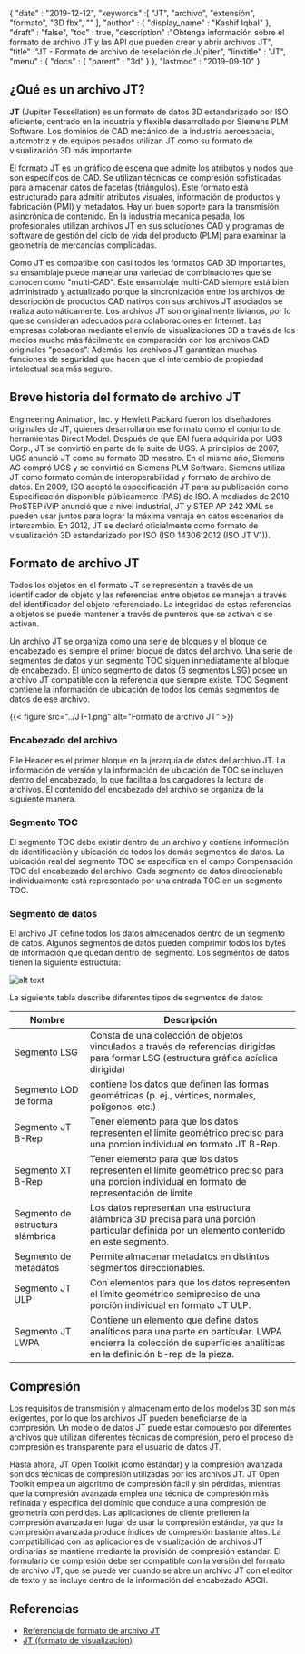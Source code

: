 {
  "date" : "2019-12-12",
  "keywords" :[ "JT", "archivo", "extensión", "formato", "3D fbx", "" ],
  "author" : {
    "display_name" : "Kashif Iqbal"
},
  "draft" : "false",
  "toc" : true,
  "description" :"Obtenga información sobre el formato de archivo JT y las API que pueden crear y abrir archivos JT",
  "title" :"JT - Formato de archivo de teselación de Júpiter",
  "linktitle" : "JT",
  "menu" : {
    "docs" : {
      "parent" : "3d"
}
},
  "lastmod" : "2019-09-10"
}

## ¿Qué es un archivo JT?

**JT** (Jupiter Tessellation) es un formato de datos 3D estandarizado por ISO eficiente, centrado en la industria y flexible desarrollado por Siemens PLM Software. Los dominios de CAD mecánico de la industria aeroespacial, automotriz y de equipos pesados utilizan JT como su formato de visualización 3D más importante.

El formato JT es un gráfico de escena que admite los atributos y nodos que son específicos de CAD. Se utilizan técnicas de compresión sofisticadas para almacenar datos de facetas (triángulos). Este formato está estructurado para admitir atributos visuales, información de productos y fabricación (PMI) y metadatos. Hay un buen soporte para la transmisión asincrónica de contenido. En la industria mecánica pesada, los profesionales utilizan archivos JT en sus soluciones CAD y programas de software de gestión del ciclo de vida del producto (PLM) para examinar la geometría de mercancías complicadas.

Como JT es compatible con casi todos los formatos CAD 3D importantes, su ensamblaje puede manejar una variedad de combinaciones que se conocen como "multi-CAD". Este ensamblaje multi-CAD siempre está bien administrado y actualizado porque la sincronización entre los archivos de descripción de productos CAD nativos con sus archivos JT asociados se realiza automáticamente. Los archivos JT son originalmente livianos, por lo que se consideran adecuados para colaboraciones en Internet. Las empresas colaboran mediante el envío de visualizaciones 3D a través de los medios mucho más fácilmente en comparación con los archivos CAD originales "pesados". Además, los archivos JT garantizan muchas funciones de seguridad que hacen que el intercambio de propiedad intelectual sea más seguro.

## Breve historia del formato de archivo JT

Engineering Animation, Inc. y Hewlett Packard fueron los diseñadores originales de JT, quienes desarrollaron ese formato como el conjunto de herramientas Direct Model. Después de que EAI fuera adquirida por UGS Corp., JT se convirtió en parte de la suite de UGS. A principios de 2007, UGS anunció JT como su formato 3D maestro. En el mismo año, Siemens AG compró UGS y se convirtió en Siemens PLM Software. Siemens utiliza JT como formato común de interoperabilidad y formato de archivo de datos. En 2009, ISO aceptó la especificación JT para su publicación como Especificación disponible públicamente (PAS) de ISO. A mediados de 2010, ProSTEP iViP anunció que a nivel industrial, JT y STEP AP 242 XML se pueden usar juntos para lograr la máxima ventaja en datos escenarios de intercambio. En 2012, JT se declaró oficialmente como formato de visualización 3D estandarizado por ISO (ISO 14306:2012 (ISO JT V1)).

## Formato de archivo JT ##

Todos los objetos en el formato JT se representan a través de un identificador de objeto y las referencias entre objetos se manejan a través del identificador del objeto referenciado. La integridad de estas referencias a objetos se puede mantener a través de punteros que se activan o se activan.

Un archivo JT se organiza como una serie de bloques y el bloque de encabezado es siempre el primer bloque de datos del archivo. Una serie de segmentos de datos y un segmento TOC siguen inmediatamente al bloque de encabezado. El único segmento de datos (6 segmentos LSG) posee un archivo JT compatible con la referencia que siempre existe. TOC Segment contiene la información de ubicación de todos los demás segmentos de datos de ese archivo.

{{< figure src="../JT-1.png" alt="Formato de archivo JT" >}}

### Encabezado del archivo ###

File Header es el primer bloque en la jerarquía de datos del archivo JT. La información de versión y la información de ubicación de TOC se incluyen dentro del encabezado, lo que facilita a los cargadores la lectura de archivos. El contenido del encabezado del archivo se organiza de la siguiente manera.

### Segmento TOC ###

El segmento TOC debe existir dentro de un archivo y contiene información de identificación y ubicación de todos los demás segmentos de datos. La ubicación real del segmento TOC se especifica en el campo Compensación TOC del encabezado del archivo. Cada segmento de datos direccionable individualmente está representado por una entrada TOC en un segmento TOC.

### Segmento de datos

El archivo JT define todos los datos almacenados dentro de un segmento de datos. Algunos segmentos de datos pueden comprimir todos los bytes de información que quedan dentro del segmento. Los segmentos de datos tienen la siguiente estructura:

![alt text](../JT-2.png "JT Data Segment")

La siguiente tabla describe diferentes tipos de segmentos de datos:

|Nombre|Descripción
---|---|
|Segmento LSG|Consta de una colección de objetos vinculados a través de referencias dirigidas para formar LSG (estructura gráfica acíclica dirigida)
|Segmento LOD de forma|contiene los datos que definen las formas geométricas (p. ej., vértices, normales, polígonos, etc.)
|Segmento JT B-Rep|Tener elemento para que los datos representen el límite geométrico preciso para una porción individual en formato JT B-Rep.
|Segmento XT B-Rep|Tener elemento para que los datos representen el límite geométrico preciso para una porción individual en formato de representación de límite
|Segmento de estructura alámbrica|Los datos representan una estructura alámbrica 3D precisa para una porción particular definida por un elemento contenido en este segmento.
|Segmento de metadatos|Permite almacenar metadatos en distintos segmentos direccionables.
|Segmento JT ULP|Con elementos para que los datos representen el límite geométrico semipreciso de una porción individual en formato JT ULP.
|Segmento JT LWPA|Contiene un elemento que define datos analíticos para una parte en particular. LWPA encierra la colección de superficies analíticas en la definición b-rep de la pieza.

## Compresión

Los requisitos de transmisión y almacenamiento de los modelos 3D son más exigentes, por lo que los archivos JT pueden beneficiarse de la compresión. Un modelo de datos JT puede estar compuesto por diferentes archivos que utilizan diferentes técnicas de compresión, pero el proceso de compresión es transparente para el usuario de datos JT.

Hasta ahora, JT Open Toolkit (como estándar) y la compresión avanzada son dos técnicas de compresión utilizadas por los archivos JT. JT Open Toolkit emplea un algoritmo de compresión fácil y sin pérdidas, mientras que la compresión avanzada emplea una técnica de compresión más refinada y específica del dominio que conduce a una compresión de geometría con pérdidas. Las aplicaciones de cliente prefieren la compresión avanzada en lugar de usar la compresión estándar, ya que la compresión avanzada produce índices de compresión bastante altos. La compatibilidad con las aplicaciones de visualización de archivos JT ordinarias se mantiene mediante la provisión de compresión estándar. El formulario de compresión debe ser compatible con la versión del formato de archivo JT, que se puede ver cuando se abre un archivo JT con el editor de texto y se incluye dentro de la información del encabezado ASCII.

## Referencias

* [Referencia de formato de archivo JT](https://www.plm.automation.siemens.com/en_us/Images/JT-v10-file-format-reference-rev-B_tcm1023-233786.pdf)
* [JT (formato de visualización)](https://en.wikipedia.org/wiki/JT_(visualization_format)#Data_model)
